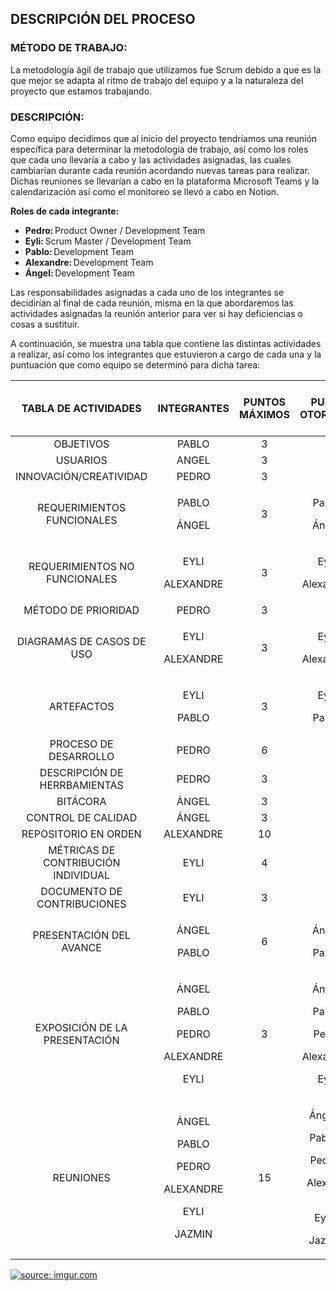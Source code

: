 ## DESCRIPCIÓN DEL PROCESO
### MÉTODO DE TRABAJO:
La metodología ágil de trabajo que utilizamos fue Scrum debido a que es la que mejor se adapta al ritmo de trabajo del equipo y a la naturaleza del proyecto que estamos trabajando.

### DESCRIPCIÓN:
Como equipo decidimos que al inicio del proyecto tendríamos una reunión específica para determinar la metodología de trabajo, así como los roles que cada uno llevaría a cabo y las actividades asignadas, las cuales cambiarían durante cada reunión acordando nuevas tareas para realizar. Dichas reuniones se llevarían a cabo en la plataforma Microsoft Teams y la calendarización así como el monitoreo se llevó a cabo en Notion. 

**Roles de cada integrante:**
  - **Pedro:** Product Owner / Development Team 
  - **Eyli:** Scrum Master / Development Team 
  - **Pablo:** Development Team 
  - **Alexandre:** Development Team 
  - **Ángel:** Development Team 

Las responsabilidades asignadas a cada uno de los integrantes se decidirían al final de cada reunión, misma en la que abordaremos las actividades asignadas la reunión anterior para ver si hay deficiencias o cosas a sustituir. 

A continuación, se muestra una tabla que contiene las distintas actividades a realizar, así como los integrantes que estuvieron a cargo de cada una y la puntuación que como equipo se determinó para dicha tarea: 

| TABLA DE ACTIVIDADES | INTEGRANTES | PUNTOS MÁXIMOS | PUNTOS OTORGADOS | PUNTOS TOTALES DE LAS ACTIVIDADES |
|:--------------------:|:-----------:|:--------------:|:----------------:|:---------------------------------:|
|OBJETIVOS|PABLO|3|3|3|
|USUARIOS|ANGEL|3|3|3|
|INNOVACIÓN/CREATIVIDAD|PEDRO|3|3|3|
|REQUERIMIENTOS FUNCIONALES|<p>PABLO<p>ÁNGEL|3|<p>Pablo: 3<p>Ángel: 3|6|
|REQUERIMIENTOS NO FUNCIONALES|<p>EYLI<p>ALEXANDRE|3|<p>Eyli: 2<p>Alexandre: 2|4|
|MÉTODO DE PRIORIDAD|PEDRO|3|3|3|
|DIAGRAMAS DE CASOS DE USO|<p>EYLI<p>ALEXANDRE|3|<p>Eyli: 2<p>Alexandre: 2|4|
|ARTEFACTOS|<p>EYLI<p>PABLO|3|<p>Eyli: 3<p>Pablo: 2|5|
|PROCESO DE DESARROLLO|PEDRO|6|6|6|
|DESCRIPCIÓN DE HERRBAMIENTAS|PEDRO|3|2|2|
|BITÁCORA|ÁNGEL|3|3|3|
|CONTROL DE CALIDAD|ÁNGEL|3|2|2|
|REPOSITORIO EN ORDEN|ALEXANDRE|10|10|10|
|MÉTRICAS DE CONTRIBUCIÓN INDIVIDUAL|EYLI|4|4|4|
|DOCUMENTO DE CONTRIBUCIONES|EYLI|3|3|3|
|PRESENTACIÓN DEL AVANCE|<p>ÁNGEL<p>PABLO|6|<p>Ángel: 3<p>Pablo: 6|9|
|EXPOSICIÓN DE LA PRESENTACIÓN|<p>ÁNGEL<p>PABLO<p>PEDRO<p>ALEXANDRE<p>EYLI|3|<p>Ángel: 3<p>Pablo: 3<p>Pedro 3<p>Alexandre: 3<p>Eyli: 3|15|
|REUNIONES|<p>ÁNGEL<p>PABLO<p>PEDRO<p>ALEXANDRE<p>EYLI<p>JAZMIN|15|<p>Ángel: 15<p>Pablo: 13<p>Pedro 15<p>Alexandre: 15<p>Eyli: 14<p>Jazmin: 3|75|

<a href="https://imgur.com/lcU6qdF"><img src="https://i.imgur.com/lcU6qdF.png" title="source: imgur.com" /></a>
